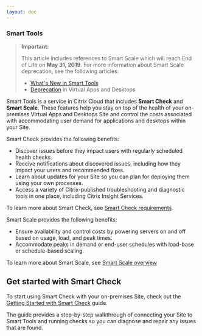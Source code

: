 ```yaml
---
layout: doc
---
```

### Smart Tools

> **Important:**
>
> This article includes references to Smart Scale which will reach End of Life on **May 31, 2019**. For more information about Smart Scale deprecation, see the following articles:
>
> *  [What's New in Smart Tools](https://docs.citrix.com/en-us/smart-tools/whats-new.html)
> *  [Deprecation](https://docs.citrix.com/en-us/citrix-virtual-apps-desktops/whats-new/removed-features.html) in Virtual Apps and Desktops

Smart Tools is a service in Citrix Cloud that includes **Smart Check** and **Smart Scale**. These features help you stay on top of the health of your on-premises Virtual Apps and Desktops Site and control the costs associated with accommodating user demand for applications and desktops within your Site.

Smart Check provides the following benefits:

*  Discover issues before they impact users with regularly scheduled health checks.
*  Receive notifications about discovered issues, including how they impact your users and recommended fixes.
*  Learn about updates for your Site so you can plan for deploying them using your own processes.
*  Access a variety of Citrix-published troubleshooting and diagnostic tools in one place, including Citrix Insight Services.

To learn more about Smart Check, see [Smart Check requirements](/en-us/smart-tools/system-requirements/check-requirements.html).

Smart Scale provides the following benefits:

*  Ensure availability and control costs by powering servers on and off based on usage, load, and peak times.
*  Accommodate peaks in demand or end-user schedules with load-base or schedule-based scaling.

To learn more about Smart Scale, see [Smart Scale overview](/en-us/smart-tools/scale/about-scale.html)

## Get started with Smart Check

To start using Smart Check with your on-premises Site, check out the [Getting Started with Smart Check](/en-us/smart-tools/get-started/quick-start.html) guide.

The guide provides a step-by-step walkthrough of connecting your Site to Smart Tools and running checks so you can diagnose and repair any issues that are found.
